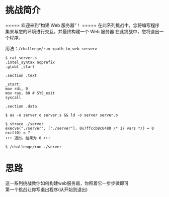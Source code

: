 # 挑战简介
===== 欢迎来到“构建 Web 服务器”！ =====
在此系列挑战中，您将编写程序集来与您的环境进行交互，并最终构建一个 Web 服务器
在此挑战中，您将退出一个程序。

用法：`/challenge/run <path_to_web_server>`
```
$ cat server.s
.intel_syntax noprefix
.globl _start

.section .text

_start:
mov rdi, 0
mov rax, 60 # SYS_exit
syscall

.section .data

$ as -o server.o server.s && ld -o server server.o

$ strace ./server
execve("./server", ["./server"], 0x7ffccb8c6480 /* 17 vars */) = 0
exit(0) = ?
+++ 退出，结果为 0 +++

$ /challenge/run ./server
```

# 思路
这一系列挑战教你如何构建web服务器，你照着它一步步做即可  
第一个挑战让你写退出程序(从开始到退出)
